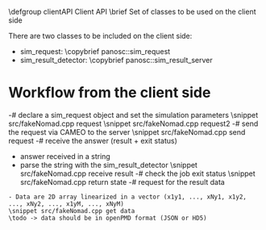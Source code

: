 \defgroup clientAPI Client API
\brief Set of classes to be used on the client side

There are two classes to be included on the client side:
  - sim_request: \copybrief panosc::sim_request
  - sim_result_detector: \copybrief panosc::sim_result_server


# Workflow from the client side

 -# declare a sim_request object and set the simulation parameters
 \snippet src/fakeNomad.cpp request
 \snippet src/fakeNomad.cpp request2
 -# send the request via CAMEO to the server
 \snippet src/fakeNomad.cpp send request
 -# receive the answer (result + exit status)
   - answer received in a string
   - parse the string with the sim_result_detector 
 \snippet src/fakeNomad.cpp receive result
 -# check the job exit status
 \snippet src/fakeNomad.cpp return state
 -# request for the result data
	
    - Data are 2D array linearized in a vector (x1y1, ..., xNy1, x1y2, ..., xNy2, ..., x1yM, ..., xNyM)
	\snippet src/fakeNomad.cpp get data
    \todo -> data should be in openPMD format (JSON or HD5)






